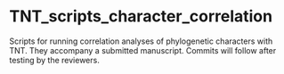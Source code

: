 # TNT_scripts_character_correlation
Scripts for running correlation analyses of phylogenetic characters with TNT. They accompany a submitted manuscript. Commits will follow after testing by the reviewers.
